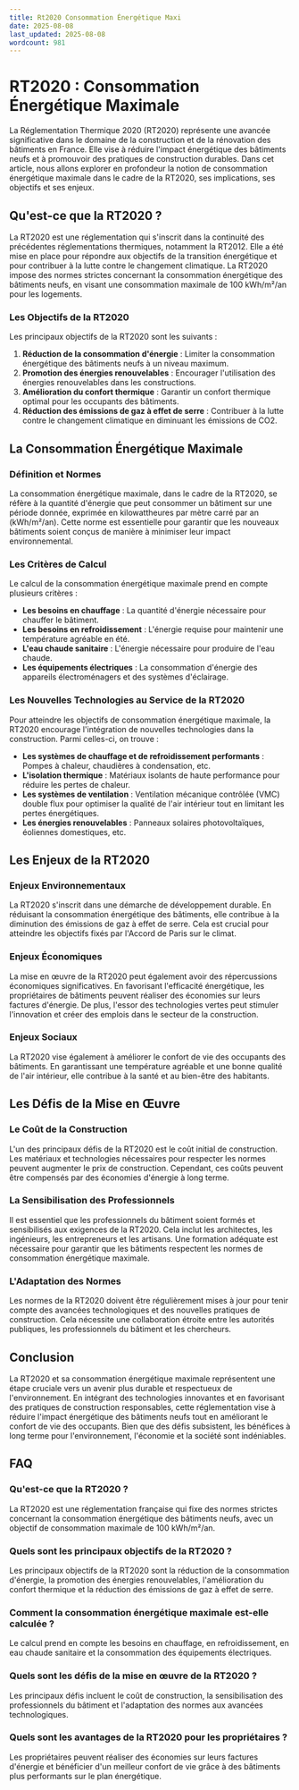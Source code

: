 ```yaml
---
title: Rt2020 Consommation Énergétique Maxi
date: 2025-08-08
last_updated: 2025-08-08
wordcount: 981
---
```


# RT2020 : Consommation Énergétique Maximale

La Réglementation Thermique 2020 (RT2020) représente une avancée significative dans le domaine de la construction et de la rénovation des bâtiments en France. Elle vise à réduire l'impact énergétique des bâtiments neufs et à promouvoir des pratiques de construction durables. Dans cet article, nous allons explorer en profondeur la notion de consommation énergétique maximale dans le cadre de la RT2020, ses implications, ses objectifs et ses enjeux.

## Qu'est-ce que la RT2020 ?

La RT2020 est une réglementation qui s'inscrit dans la continuité des précédentes réglementations thermiques, notamment la RT2012. Elle a été mise en place pour répondre aux objectifs de la transition énergétique et pour contribuer à la lutte contre le changement climatique. La RT2020 impose des normes strictes concernant la consommation énergétique des bâtiments neufs, en visant une consommation maximale de 100 kWh/m²/an pour les logements.

### Les Objectifs de la RT2020

Les principaux objectifs de la RT2020 sont les suivants :

1. **Réduction de la consommation d'énergie** : Limiter la consommation énergétique des bâtiments neufs à un niveau maximum.
2. **Promotion des énergies renouvelables** : Encourager l'utilisation des énergies renouvelables dans les constructions.
3. **Amélioration du confort thermique** : Garantir un confort thermique optimal pour les occupants des bâtiments.
4. **Réduction des émissions de gaz à effet de serre** : Contribuer à la lutte contre le changement climatique en diminuant les émissions de CO2.

## La Consommation Énergétique Maximale

### Définition et Normes

La consommation énergétique maximale, dans le cadre de la RT2020, se réfère à la quantité d'énergie que peut consommer un bâtiment sur une période donnée, exprimée en kilowattheures par mètre carré par an (kWh/m²/an). Cette norme est essentielle pour garantir que les nouveaux bâtiments soient conçus de manière à minimiser leur impact environnemental.

### Les Critères de Calcul

Le calcul de la consommation énergétique maximale prend en compte plusieurs critères :

- **Les besoins en chauffage** : La quantité d'énergie nécessaire pour chauffer le bâtiment.
- **Les besoins en refroidissement** : L'énergie requise pour maintenir une température agréable en été.
- **L'eau chaude sanitaire** : L'énergie nécessaire pour produire de l'eau chaude.
- **Les équipements électriques** : La consommation d'énergie des appareils électroménagers et des systèmes d'éclairage.

### Les Nouvelles Technologies au Service de la RT2020

Pour atteindre les objectifs de consommation énergétique maximale, la RT2020 encourage l'intégration de nouvelles technologies dans la construction. Parmi celles-ci, on trouve :

- **Les systèmes de chauffage et de refroidissement performants** : Pompes à chaleur, chaudières à condensation, etc.
- **L'isolation thermique** : Matériaux isolants de haute performance pour réduire les pertes de chaleur.
- **Les systèmes de ventilation** : Ventilation mécanique contrôlée (VMC) double flux pour optimiser la qualité de l'air intérieur tout en limitant les pertes énergétiques.
- **Les énergies renouvelables** : Panneaux solaires photovoltaïques, éoliennes domestiques, etc.

## Les Enjeux de la RT2020

### Enjeux Environnementaux

La RT2020 s'inscrit dans une démarche de développement durable. En réduisant la consommation énergétique des bâtiments, elle contribue à la diminution des émissions de gaz à effet de serre. Cela est crucial pour atteindre les objectifs fixés par l'Accord de Paris sur le climat.

### Enjeux Économiques

La mise en œuvre de la RT2020 peut également avoir des répercussions économiques significatives. En favorisant l'efficacité énergétique, les propriétaires de bâtiments peuvent réaliser des économies sur leurs factures d'énergie. De plus, l'essor des technologies vertes peut stimuler l'innovation et créer des emplois dans le secteur de la construction.

### Enjeux Sociaux

La RT2020 vise également à améliorer le confort de vie des occupants des bâtiments. En garantissant une température agréable et une bonne qualité de l'air intérieur, elle contribue à la santé et au bien-être des habitants.

## Les Défis de la Mise en Œuvre

### Le Coût de la Construction

L'un des principaux défis de la RT2020 est le coût initial de construction. Les matériaux et technologies nécessaires pour respecter les normes peuvent augmenter le prix de construction. Cependant, ces coûts peuvent être compensés par des économies d'énergie à long terme.

### La Sensibilisation des Professionnels

Il est essentiel que les professionnels du bâtiment soient formés et sensibilisés aux exigences de la RT2020. Cela inclut les architectes, les ingénieurs, les entrepreneurs et les artisans. Une formation adéquate est nécessaire pour garantir que les bâtiments respectent les normes de consommation énergétique maximale.

### L'Adaptation des Normes

Les normes de la RT2020 doivent être régulièrement mises à jour pour tenir compte des avancées technologiques et des nouvelles pratiques de construction. Cela nécessite une collaboration étroite entre les autorités publiques, les professionnels du bâtiment et les chercheurs.

## Conclusion

La RT2020 et sa consommation énergétique maximale représentent une étape cruciale vers un avenir plus durable et respectueux de l'environnement. En intégrant des technologies innovantes et en favorisant des pratiques de construction responsables, cette réglementation vise à réduire l'impact énergétique des bâtiments neufs tout en améliorant le confort de vie des occupants. Bien que des défis subsistent, les bénéfices à long terme pour l'environnement, l'économie et la société sont indéniables.

## FAQ

### Qu'est-ce que la RT2020 ?

La RT2020 est une réglementation française qui fixe des normes strictes concernant la consommation énergétique des bâtiments neufs, avec un objectif de consommation maximale de 100 kWh/m²/an.

### Quels sont les principaux objectifs de la RT2020 ?

Les principaux objectifs de la RT2020 sont la réduction de la consommation d'énergie, la promotion des énergies renouvelables, l'amélioration du confort thermique et la réduction des émissions de gaz à effet de serre.

### Comment la consommation énergétique maximale est-elle calculée ?

Le calcul prend en compte les besoins en chauffage, en refroidissement, en eau chaude sanitaire et la consommation des équipements électriques.

### Quels sont les défis de la mise en œuvre de la RT2020 ?

Les principaux défis incluent le coût de construction, la sensibilisation des professionnels du bâtiment et l'adaptation des normes aux avancées technologiques.

### Quels sont les avantages de la RT2020 pour les propriétaires ?

Les propriétaires peuvent réaliser des économies sur leurs factures d'énergie et bénéficier d'un meilleur confort de vie grâce à des bâtiments plus performants sur le plan énergétique.